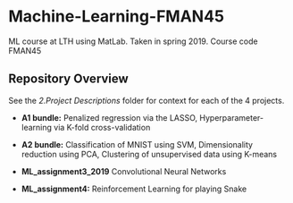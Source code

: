 # Machine-Learning-FMAN45
ML course at LTH using MatLab. Taken in spring 2019. Course code FMAN45

## Repository Overview

See the *2.Project Descriptions* folder for context for each of the 4 projects.

- **A1 bundle:** Penalized regression via the LASSO, Hyperparameter-learning via K-fold cross-validation

- **A2 bundle:** Classification of MNIST using SVM, Dimensionality reduction using PCA, Clustering of unsupervised data using K-means

- **ML_assignment3_2019** Convolutional Neural Networks

- **ML_assignment4:** Reinforcement Learning for playing Snake
